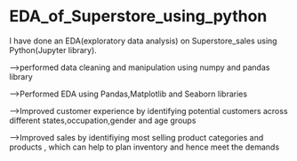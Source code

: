 # EDA_of_Superstore_using_python

I have done an EDA(exploratory data analysis) on Superstore_sales using Python(Jupyter library).

-->performed data cleaning and manipulation using numpy and pandas library

-->Performed EDA using Pandas,Matplotlib and Seaborn libraries

-->Improved customer experience by identifying potential customers across different states,occupation,gender and age groups

-->Improved sales by identifiying most selling product categories and products , which can help to plan inventory and hence meet the demands

